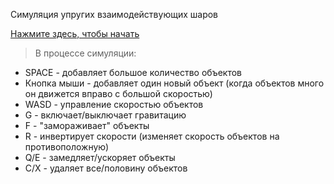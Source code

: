 Симуляция упругих взаимодействующих шаров

[Нажмите здесь, чтобы начать](https://rawgit.com/meta1-heart/many-body-physics-demo/master/index.html) 
>В процессе симуляции:
- SPACE - добавляет большое количество объектов
- Кнопка мыши - добавляет один новый объект (когда объектов много он движется вправо с большой скоростью)
- WASD - управление скоростью объектов
- G - включает/выключает гравитацию
- F - "замораживает" объекты
- R - инвертирует скорости (изменяет скорость объектов на противоположную)
- Q/E - замедляет/ускоряет объекты
- C/X - удаляет все/половину объектов
